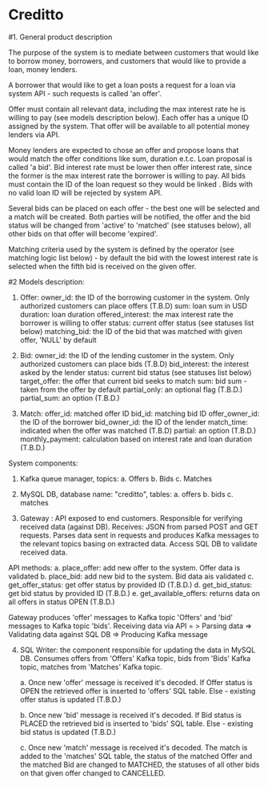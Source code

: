 # Creditto

#1. General product description

The purpose of the system is to mediate between customers that would like to borrow money, borrowers,
and customers that would like to provide a loan, money lenders.

A borrower that would like to get a loan posts a request for a loan via system API - such requests is
called 'an offer'.  

Offer must contain all relevant data, including the max interest rate he is willing to pay (see models description below). 
Each offer has a unique ID assigned by the system. That offer will be available to all potential money lenders via API.

Money lenders are expected to chose an offer and propose loans that would match the offer conditions like sum, duration e.t.c.
Loan proposal is called 'a bid'. Bid interest rate must be lower then offer interest rate, since the former is
the max interest rate the borrower is willing to pay. All bids must contain the ID of the loan request so they would be linked . 
Bids with no valid loan ID will be rejected by system API.

Several bids can be placed on each offer - the best one will be selected and a match will be created.
Both parties will be notified, the offer and the bid status will be changed from 'active' to 'matched' (see statuses below),
all other bids on that offer will become 'expired'.

Matching criteria used by the system is defined by the operator (see matching logic list below) - by default
the bid with the lowest interest rate is selected when the fifth bid is received on the given offer. 
 
#2 Models description:

1. Offer:
    owner_id: the ID of the borrowing customer in the system. Only authorized customers can place offers (T.B.D)
    sum: loan sum in USD
    duration: loan duration
    offered_interest: the max interest rate the borrower is willing to offer
    status: current offer status (see statuses list below)
    matching_bid: the ID of the bid that was matched with given offer, 'NULL' by default
    
3. Bid:
    owner_id: the ID of the lending customer in the system. Only authorized customers can place bids (T.B.D)
    bid_interest: the interest asked by the lender
    status: current bid status (see statuses list below)
    target_offer: the offer that current bid seeks to match
    sum: bid sum - taken from the offer by default
    partial_only: an optional flag (T.B.D.)
    partial_sum: an option (T.B.D.)

3. Match:
    offer_id: matched offer ID
    bid_id: matching bid ID
    offer_owner_id: the ID of the borrower
    bid_owner_id: the ID of the lender
    match_time: indicated when the offer was matched (T.B.D)
    partial: an option (T.B.D.)
    monthly_payment: calculation based on interest rate and loan duration (T.B.D.)
    
 
System components:

1. Kafka queue manager, topics:
 a. Offers
 b. Bids
 c. Matches
 
2. MySQL DB, database name: "creditto", tables:
 a. offers
 b. bids
 c. matches

3. Gateway : API exposed to end customers. Responsible for verifying received data (against DB).
 Receives: JSON from parsed POST and GET requests. 
 Parses data sent in requests and produces Kafka messages to the relevant topics basing on extracted data.
 Access SQL DB to validate received data. 
 
 API methods:
 a. place_offer: add new offer to the system. Offer data is validated
 b. place_bid: add new bid to the system. Bid data ais validated
 c. get_offer_status: get offer status by provided ID (T.B.D.)
 d. get_bid_status: get bid status by provided ID (T.B.D.)
 e. get_available_offers: returns data on all offers in status OPEN (T.B.D.)
 
 Gateway produces 'offer' messages to Kafka topic 'Offers' and 'bid' messages to Kafka topic 'bids'.
 Receiving data via API = > Parsing data => Validating data against SQL DB => Producing Kafka message
 

4. SQL Writer: the component responsible for updating the data in MySQL DB.
   Consumes offers from 'Offers' Kafka topic, bids from 'Bids' Kafka topic, matches from 'Matches' Kafka topic.
   
   a. Once new 'offer' message is received it's decoded.
   If Offer status is OPEN the retrieved offer is inserted to 'offers' SQL table.
   Else - existing offer status is updated (T.B.D.)
   
   b. Once new 'bid' message is received it's decoded.
   If Bid status is PLACED the retrieved bid is inserted to 'bids' SQL table.
   Else - existing bid status is updated (T.B.D.)
   
   c. Once new 'match' message is received it's decoded.
   The match is added to the 'matches' SQL table, the status of the matched Offer and the matched Bid
   are changed to MATCHED, the statuses of all other bids on that given offer changed to CANCELLED.
 
 
 
 
 
 

 
